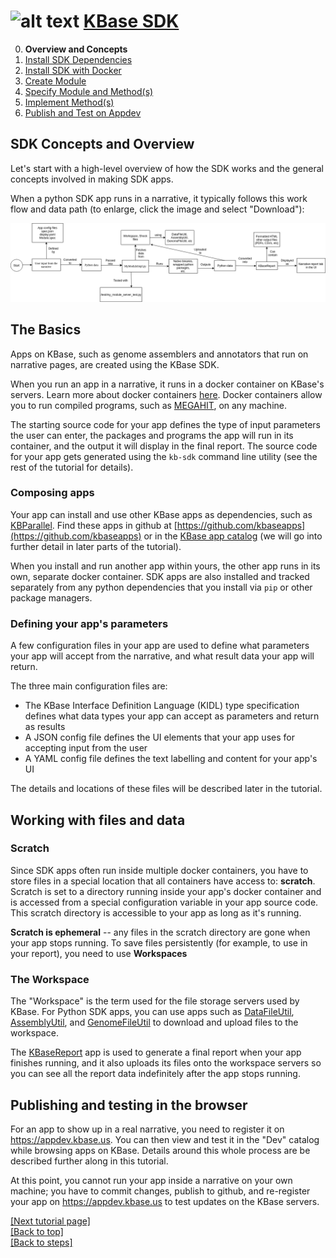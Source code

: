 # <A NAME="top"></A>![alt text](https://avatars2.githubusercontent.com/u/1263946?v=3&s=84 "KBase") [KBase SDK](/README.md)

0. **Overview and Concepts**
1. [Install SDK Dependencies](dependencies.md)
2. [Install SDK with Docker](dockerized_install.md)
3. [Create Module](create_module.md)
4. [Specify Module and Method(s)](edit_module.md)
5. [Implement Method(s)](impl_methods.md)
6. [Publish and Test on Appdev](publish.md)

## SDK Concepts and Overview

Let's start with a high-level overview of how the SDK works and the general concepts involved in making SDK apps.

When a python SDK app runs in a narrative, it typically follows this work flow and data path (to enlarge, click the image and select "Download"):

[![sdk concept map](concept-map.png)](concept-map.png)

## The Basics

Apps on KBase, such as genome assemblers and annotators that run on narrative pages, are created using the KBase SDK.

When you run an app in a narrative, it runs in a docker container on KBase's servers. Learn more about docker containers [here](https://www.docker.com/what-container). Docker containers allow you to run compiled programs, such as [MEGAHIT](https://github.com/voutcn/megahit), on any machine.

The starting source code for your app defines the type of input parameters the user can enter, the packages and programs the app will run in its container, and the output it will display in the final report. The source code for your app gets generated using the `kb-sdk` command line utility (see the rest of the tutorial for details).

### Composing apps

Your app can install and use other KBase apps as dependencies, such as [KBParallel](https://github.com/kbaseapps/KBParallel). Find these apps in github at [https://github.com/kbaseapps](https://github.com/kbaseapps) or in the [KBase app catalog](https://narrative.kbase.us/#catalog/apps) (we will go into further detail in later parts of the tutorial).

When you install and run another app within yours, the other app runs in its own, separate docker container. SDK apps are also installed and tracked separately from any python dependencies that you install via `pip` or other package managers.

### Defining your app's parameters

A few configuration files in your app are used to define what parameters your app will accept from the narrative, and what result data your app will return.

The three main configuration files are:

* The KBase Interface Definition Language (KIDL) type specification defines what data types your app can accept as parameters and return as results
* A JSON config file defines the UI elements that your app uses for accepting input from the user
* A YAML config file defines the text labelling and content for your app's UI

The details and locations of these files will be described later in the tutorial.

## Working with files and data

### Scratch

Since SDK apps often run inside multiple docker containers, you have to store files in a special location that all containers have access to: **scratch**. Scratch is set to a directory running inside your app's docker container and is accessed from a special configuration variable in your app source code. This scratch directory is accessible to your app as long as it's running.

**Scratch is ephemeral** -- any files in the scratch directory are gone when your app stops running. To save files persistently (for example, to use in your report), you need to use **Workspaces**

### The Workspace

The "Workspace" is the term used for the file storage servers used by KBase. For Python SDK apps, you can use apps such as [DataFileUtil](https://github.com/kbaseapps/DataFileUtil), [AssemblyUtil](https://github.com/kbaseapps/AssemblyUtil), and [GenomeFileUtil](https://github.com/kbaseapps/GenomeFileUtil) to download and upload files to the workspace.

The [KBaseReport](https://github.com/kbaseapps/KBaseReport) app is used to generate a final report when your app finishes running, and it also uploads its files onto the workspace servers so you can see all the report data indefinitely after the app stops running.

## Publishing and testing in the browser

For an app to show up in a real narrative, you need to register it on https://appdev.kbase.us. You can then view and test it in the "Dev" catalog while browsing apps on KBase. Details around this whole process are be described further along in this tutorial.

At this point, you cannot run your app inside a narrative on your own machine; you have to commit changes, publish to github, and re-register your app on https://appdev.kbase.us to test updates on the KBase servers.


[\[Next tutorial page\]](dependencies.md)<br>
[\[Back to top\]](#top)<br>
[\[Back to steps\]](/README.md#steps)
